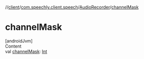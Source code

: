 //[client](../../index.md)/[com.speechly.client.speech](../index.md)/[AudioRecorder](index.md)/[channelMask](channel-mask.md)



# channelMask  
[androidJvm]  
Content  
val [channelMask](channel-mask.md): [Int](https://kotlinlang.org/api/latest/jvm/stdlib/kotlin/-int/index.html)  



